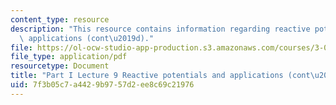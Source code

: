```yaml
---
content_type: resource
description: "This resource contains information regarding reactive potentials and\
  \ applications (cont\u2019d)."
file: https://ol-ocw-studio-app-production.s3.amazonaws.com/courses/3-021j-introduction-to-modeling-and-simulation-spring-2012/7f3b05c7a4429b9757d2ee8c69c21976_MIT3_021JS12_P1_L9.pdf
file_type: application/pdf
resourcetype: Document
title: "Part I Lecture 9 Reactive potentials and applications (cont\u2019d)"
uid: 7f3b05c7-a442-9b97-57d2-ee8c69c21976
---
```

